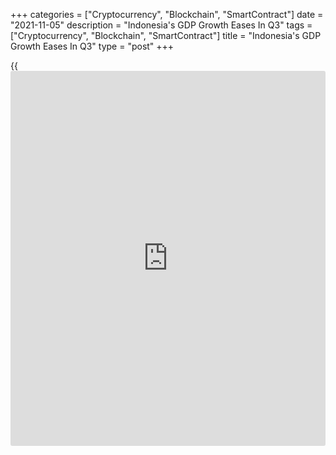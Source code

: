 +++
categories = ["Cryptocurrency", "Blockchain", "SmartContract"]
date = "2021-11-05"
description = "Indonesia's GDP Growth Eases In Q3"
tags = ["Cryptocurrency", "Blockchain", "SmartContract"]
title = "Indonesia's GDP Growth Eases In Q3"
type = "post"
+++

{{<iframe id="large-banner" src="https://www.bounty.group/#slide=17.0" width="100%" height="600" scrolling="no" style="border: 0px solid rgb(216, 221, 230); border-radius: 3px;">}}

Indonesia's [economy][1] expanded at a slower pace in the third quarter,
Statistics Indonesia reported Friday.

Gross domestic product expanded 3.51 percent on a yearly basis, after
rising 7.07 percent in the second quarter. This was weaker than the
expected growth of 3.76 percent. Nonetheless, the economy expanded for
the second consecutive quarter.

On a quarterly basis, the economy grew 1.55 percent, slower than the
economists' forecast of 1.8 percent.

With restrictions being relaxed and virus cases now very low, the
economy is expected to bounce back strongly in the final quarter, Gareth
Leather, an economist at Capital Economics, said. That said, any
tightening of monetary [policy](https://www.fintechee.com/policy/) is still a long way off.

For comments and feedback [contact](https://www.playgroundfx.com/contact/): editorial@rtt[news](https://www.letsplayfx.com/blog/forex-news-website/).com

[Economic News][1]

 **What parts of the world are seeing the best (and worst) economic
performances lately? Click[here][2] to check out our [Econ Scorecard][2]
and find out! See up-to-the-moment [ranking](https://www.playgroundfx.com/blog/crypto-exchange-ranking/)s for the best and worst
performers in [GDP][3], [unemployment rate][4], [inflation][5] and much
more.**

   1. www.rtt[news](https://www.letsplayfx.com/blog/forex-news-website/).com/Content/EconomicNews.aspx
   2. www.rtt[news](https://www.letsplayfx.com/blog/forex-news-website/).com/economic-scorecard/world-rank/PPI/highest-performance.aspx
   3. www.rtt[news](https://www.letsplayfx.com/blog/forex-news-website/).com/economic-scorecard/world-rank/GDP/highest-performance.aspx
   4. www.rtt[news](https://www.letsplayfx.com/blog/forex-news-website/).com/economic-scorecard/world-rank/unemployment-rate/lowest-performance.aspx
   5. www.rtt[news](https://www.letsplayfx.com/blog/forex-news-website/).com/economic-scorecard/world-rank/CPI/highest-performance.aspx